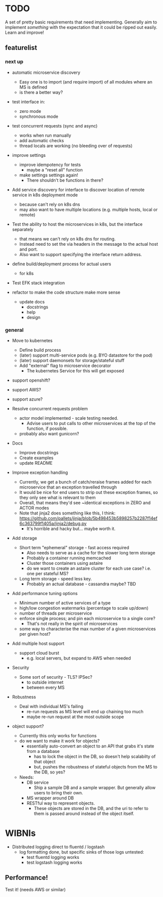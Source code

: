 # TODO

A set of pretty basic requirements that need implementing.
Generally aim to implement *something* with the expectation that it could be ripped out easily.
Learn and improve!


## featurelist

### next up
- automatic microservice discovery
    - Easy one is to import (and require import) of all modules where an MS is defined
    - is there a better way?

- test interface in:
    - zero mode
    - synchronous mode

- test concurrent requests (sync and async)
    - works when run manually
    - add automatic checks
    - thread locals are working (no bleeding over of requests)

- improve settings
    - improve idempotency for tests
        - maybe a "reset all" function
    - make settings settings again!
        - There shouldn't be functions in there?

- Add service discovery for interface to discover location of remote service in k8s deployment mode
    - because can't rely on k8s dns
    - may also want to have multiple locations (e.g. multiple hosts, local or remote)
- Test the ability to host the microservices in k8s, but the interface separately
    - that means we can't rely on k8s dns for routing.
    - Instead need to set the via headers in the message to the actual host and port.
    - Also want to support specifying the interface return address.

- define build/deployment process for actual users
    - for k8s
- Test EFK stack integration

- refactor to make the code structure make more sense
    - update docs
        - docstrings
        - help
        - design

### general
- Move to kubernetes
    - Define build process
    - (later) support multi-service pods (e.g. BYO datastore for the pod)
    - (later) support daemonsets for storage/stateful stuff
    - Add "external" flag to microservice decorator
        - The kubernetes Service for this will get exposed
- support openshift?
- support AWS?
- support azure?

- Resolve concurrent requests problem
    - actor model implemented - scale testing needed.
        - Advise users to put calls to other microservices at the top of the function, if possible.
    - probably also want gunicorn?


- Docs
    - Improve docstrings
    - Create examples
    - update README

- Improve exception handling
    - Currently, we get a bunch of catch/reraise frames added for each microservice that an exception travelled through
    - It would be nice for end users to strip out these exception frames, so they only see what is relevant to them
    - Overall, that means they'd see ~identical exceptions in ZERO and ACTOR modes
    - Note that jinja2 does something like this, I think: https://github.com/pallets/jinja/blob/5b498453b5898257b2287f14ef6c363799f1405a/jinja2/debug.py
        - It's horrible and hacky but... maybe worth it.

- Add storage
    - Short term "ephemeral" storage - fast access required
        - Also needs to serve as a cache for the slower long term storage
        - Probably a container running memcached
        - Cluster those containers using astaire
        - do we want to create an astaire cluster for each use case? i.e. one per stateful MS?
    - Long term storage - speed less key.
        - Probably an actual database - cassandra maybe? TBD
- Add performance tuning options
    - Minimum number of active services of a type
    - high/low congestion watermarks (percentage to scale up/down)
    - number of threads per microservice
    - enforce single process; and pin each microservice to a single core?
        - That's not really in the spirit of microservices
    - some way to characterise the max number of a given microservices per given host?
- Add multiple host support
    - support cloud burst
        - e.g. local servers, but expand to AWS when needed

- Security
    - Some sort of security - TLS? IPSec?
        - to outside internet
        - between every MS
- Robustness
    - Deal with individual MS's failing
        - re-run requests as MS level will end up chaining too much
        - maybe re-run request at the most outside scope
- object support?
    - Currently this only works for functions
    - do we want to make it work for objects?
        - essentially auto-convert an object to an API that grabs it's state from a database
            - has to lock the object in the DB, so doesn't help scalabilty of that object
            - but, pushes the robustness of stateful objects from the MS to the DB, so yes?
    - Needs:
        - DB service
            - Ship a sample DB and a sample wrapper. But generally allow users to bring their own.
        - MS wrapper around DB
        - RESTful way to represent objects.
            - These objects are stored in the DB, and the uri to refer to them is passed around instead of the object itself.

# WIBNIs

- Distributed logging direct to fluentd / logstash
    - log formatting done, but specific sinks of those logs untested:
        - test fluentd logging works
        - test logstash logging works


## Performance!
Test it! (needs AWS or similar)
